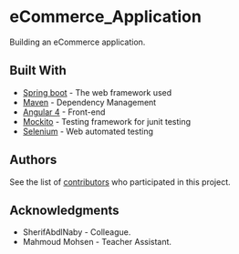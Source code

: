 # eCommerce_Application
Building an eCommerce application.

## Built With

* [Spring boot](https://projects.spring.io/spring-boot/) - The web framework used
* [Maven](https://maven.apache.org/) - Dependency Management
* [Angular 4](https://angular.io/) - Front-end
* [Mockito](http://site.mockito.org/) - Testing framework for junit testing
* [Selenium](https://www.seleniumhq.org/download/) - Web automated testing

## Authors

See the list of [contributors](https://github.com/MustafaSaber/eCommerce_Application/graphs/contributors) who participated in this project.

## Acknowledgments

* SherifAbdlNaby - Colleague.
* Mahmoud Mohsen - Teacher Assistant.
